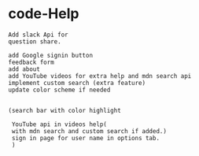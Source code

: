 # code-Help
    Add slack Api for 
    question share.
    
    add Google signin button
    feedback form
    add about
    add YouTube videos for extra help and mdn search api
    implement custom search (extra feature)
    update color scheme if needed
 
  
    (search bar with color highlight 
    
     YouTube api in videos help(
     with mdn search and custom search if added.)
     sign in page for user name in options tab.
     )
